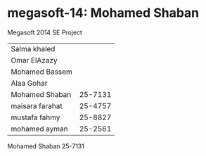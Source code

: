 megasoft-14: Mohamed Shaban
===========

Megasoft 2014 SE Project
<table>
	<tr>
		<td>Salma khaled</td>
	</tr>
	<tr>
		<td>Omar ElAzazy</td>
	</tr>
	<tr>
		<td>Mohamed Bassem</td>
	</tr>
	<tr>
		<td>Alaa Gohar</td>
		</tr>
	<tr>
		<td>
			Mohamed Shaban
		</td>
		<td>
			25-7131
		</td>
		<tr>
	<td>
		maisara farahat
	</td>
	<td>
		25-4757
	</td>
	</tr>
	<tr>
	<td>
		mustafa fahmy
	</td>
	<td>
		25-8827
	</td>
	</tr>
	<tr>
	<td>
		mohamed ayman
	</td>
	<td>
		25-2561
	</td>
	</tr>

</table>

<tr>
	<td>
		Mohamed Shaban
	</td>
	<td>
		25-7131
	</td>
</tr>

